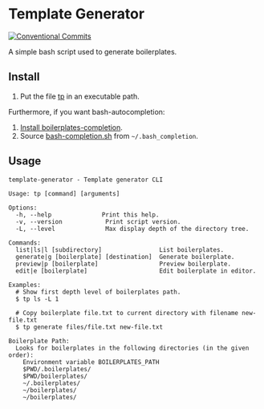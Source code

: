 # Template Generator

[![Conventional Commits](https://img.shields.io/badge/Conventional%20Commits-1.0.0-yellow.svg)](https://conventionalcommits.org)

A simple bash script used to generate boilerplates.

## Install

1. Put the file [tp](tp) in an executable path.

Furthermore, if you want bash-autocompletion:

1. [Install boilerplates-completion](https://github.com/scop/bash-completion).
2. Source [bash-completion.sh](bash-completion.sh) from `~/.bash_completion`.

## Usage

```
template-generator - Template generator CLI

Usage: tp [command] [arguments]

Options:
  -h, --help              Print this help.
  -v, --version            Print script version.
  -L, --level              Max display depth of the directory tree.

Commands:
  list|ls|l [subdirectory]                List boilerplates.
  generate|g [boilerplate] [destination]  Generate boilerplate.
  preview|p [boilerplate]                 Preview boilerplate.
  edit|e [boilerplate]                    Edit boilerplate in editor.

Examples:
  # Show first depth level of boilerplates path.
  $ tp ls -L 1

  # Copy boilerplate file.txt to current directory with filename new-file.txt
  $ tp generate files/file.txt new-file.txt

Boilerplate Path:
  Looks for boilerplates in the following directories (in the given order):
    Environment variable BOILERPLATES_PATH
    $PWD/.boilerplates/
    $PWD/boilerplates/
    ~/.boilerplates/
    ~/boilerplates/
    ~/boilerplates/
```
